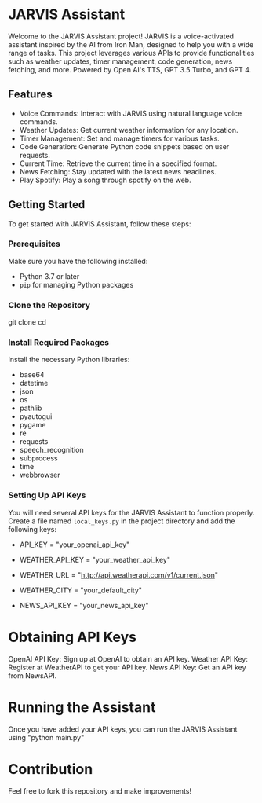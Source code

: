 # JARVIS Assistant

Welcome to the JARVIS Assistant project! JARVIS is a voice-activated assistant inspired by the AI from Iron Man, designed to help you with a wide range of tasks. This project leverages various APIs to provide functionalities such as weather updates, timer management, code generation, news fetching, and more. Powered by Open AI's TTS, GPT 3.5 Turbo, and GPT 4.

## Features

- Voice Commands: Interact with JARVIS using natural language voice commands.
- Weather Updates: Get current weather information for any location.
- Timer Management: Set and manage timers for various tasks.
- Code Generation: Generate Python code snippets based on user requests.
- Current Time: Retrieve the current time in a specified format.
- News Fetching: Stay updated with the latest news headlines.
- Play Spotify: Play a song through spotify on the web.

## Getting Started

To get started with JARVIS Assistant, follow these steps:

### Prerequisites

Make sure you have the following installed:

- Python 3.7 or later
- `pip` for managing Python packages

### Clone the Repository

git clone <repository-url> cd <repository-directory>

### Install Required Packages

Install the necessary Python libraries:

- base64
- datetime
- json
- os
- pathlib
- pyautogui
- pygame
- re
- requests
- speech_recognition
- subprocess
- time
- webbrowser

### Setting Up API Keys

You will need several API keys for the JARVIS Assistant to function properly. Create a file named `local_keys.py` in the project directory and add the following keys:


- API_KEY = "your_openai_api_key"

- WEATHER_API_KEY = "your_weather_api_key"
- WEATHER_URL = "http://api.weatherapi.com/v1/current.json"
- WEATHER_CITY = "your_default_city"

- NEWS_API_KEY = "your_news_api_key"


# Obtaining API Keys
OpenAI API Key: Sign up at OpenAI to obtain an API key.
Weather API Key: Register at WeatherAPI to get your API key.
News API Key: Get an API key from NewsAPI.

# Running the Assistant
Once you have added your API keys, you can run the JARVIS Assistant using "python main.py"

# Contribution
Feel free to fork this repository and make improvements!






